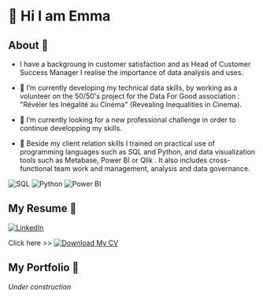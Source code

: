 # 👋  Hi I am Emma 




## About 💬
- I have a backgroung in customer satisfaction and as Head of Customer Success Manager I realise the importance of data analysis and uses. 
- 🌱 I’m currently developing my technical data skills, by working as a volunteer on the 50/50's project for the Data For Good association : "Révéler les Inégalité au Cinéma" (Revealing Inequalities in Cinema).
  
- 🔭 I’m currently looking for a new professional challenge in order to continue developping my skills.
  
- 🎯 Beside my client relation skills I trained on practical use of programming languages such as SQL and Python, and data visualization tools such as Metabase, Power BI or Qlik . It also includes cross-functional team work and management, analysis and data governance.

![SQL](https://img.shields.io/badge/Database-SQL-informational?style=flat&logo=sqlite&color=003B57)
![Python](https://img.shields.io/badge/Code-Python-informational?style=flat&logo=python&color=3776AB)
![Power BI](https://img.shields.io/badge/Business%20Intelligence-Power%20BI-informational?style=flat&logo=powerbi&color=F2C811)

## My Resume 📝
[![LinkedIn](https://img.shields.io/badge/LinkedIn-%230A66C2.svg?style=for-the-badge&logo=linkedin&logoColor=white)](https://www.linkedin.com/in/emma-treu/)

Click here >> [![Download My CV](https://img.shields.io/badge/Download%20My%20CV-blue)](https://github.com/user-attachments/files/19606194/CV.-.Emma.Treu.-.github.pdf)

## My Portfolio 💼
*Under construction*

<!--
**emmatreu/emmatreu** is a ✨ _special_ ✨ repository because its `README.md` (this file) appears on your GitHub profile.

Here are some ideas to get you started:

- 🔭 I’m currently working on ...
- 🌱 I’m currently learning ...
- 👯 I’m looking to collaborate on ...
- 🤔 I’m looking for help with ...
- 💬 Ask me about ...
- 📫 How to reach me: ...
- 😄 Pronouns: ...
- ⚡ Fun fact: ...

 



<!--Welcome to my portfolio! Here you can find my projects and details about my experience.
![Power BI](https://img.shields.io/badge/Business%20Intelligence-Power%20BI-informational?style=flat&logo=powerbi&color=F2C811)
![SQL](https://img.shields.io/badge/Database-SQL-informational?style=flat&logo=sqlite&color=003B57)
<!--![JavaScript](https://img.shields.io/badge/Code-JavaScript-informational?style=flat&logo=javascript&color=F7DF1E)
![Python](https://img.shields.io/badge/Code-Python-informational?style=flat&logo=python&color=3776AB)
<!--![PHP](https://img.shields.io/badge/Code-PHP-informational?style=flat&logo=php&color=777BB4)
<!--![Laravel](https://img.shields.io/badge/Framework-Laravel-informational?style=flat&logo=laravel&color=FF2D20)
<!--![Next.js](https://img.shields.io/badge/Framework-Next.js-informational?style=flat&logo=next.js&color=000000)
<!--![Vercel](https://img.shields.io/badge/Deployment-Vercel-informational?style=flat&logo=vercel&color=000000)
<!-- ![AWS](https://img.shields.io/badge/Cloud-AWS-informational?style=flat&logo=amazon-aws&color=232F3E)



## Download My CV

[![Download My CV](https://img.shields.io/badge/Download%20My%20CV-blue)](https://github.com/user-attachments/files/18209434/CV.2024.pdf)
)
[Click here to download my CV]([CV 2024.pdf](https://github.com/user-attachments/files/18209434/CV.2024.pdf))

[CV Coline Ritz.pdf](https://github.com/user-attachments/files/18207419/CV.Coline.Ritz.pdf)

<img width="1386" alt="Capture d’écran 2024-11-08 à 16 53 40" src="https://github.com/user-attachments/assets/d91d82f9-8bb1-44a8-ab93-dbe43959c731" />


<h2>👨‍💻 Data Analysis Development Projects:</h2>

- <b>Final study cas with databird</b>
  - [Praciting DS & Algos in Python](https://github.com/joshmadakor1/Algorithms-Practice)

<h2>📺 Popular YouTube Videos</h2>

- [How to get into Cybersecurity Starting From Zero](https://www.youtube.com/watch?v=a83ASGn_V_s)

## Mes projets
### Projet 1 : Analyse des ventes d'une entreprise
- **Description** : Analyse des ventes mensuelles pour prévoir les tendances futures.
- **Technologies** : Python, pandas, Matplotlib, scikit-learn, SQL.
- **Lien vers le projet** : [lien vers le projet GitHub](#)

### Projet 2 : Analyse des sentiments sur Twitter
- **Description** : Utilisation du scraping pour analyser les sentiments des utilisateurs sur Twitter autour d'un sujet donné.
- **Technologies** : BeautifulSoup, pandas, scikit-learn, WordCloud.
- **Lien vers le projet** : [lien vers le projet GitHub](#)

### Projet 3 : Prévision des stocks avec des séries temporelles
- **Description** : Application de modèles de séries temporelles pour prévoir les niveaux de stock d'un produit.
- **Technologies** : Python, statsmodels, Matplotlib.
- **Lien vers le projet** : [lien vers le projet GitHub](#)
  
<h2> 🤳 Connect with me:</h2>

[<img align="left" alt="JoshMadakor | YouTube" width="22px" src="https://cdn.jsdelivr.net/npm/simple-icons@v3/icons/youtube.svg" />][youtube]
[<img align="left" alt="JoshMadakor | Twitter" width="22px" src="https://cdn.jsdelivr.net/npm/simple-icons@v3/icons/twitter.svg" />][twitter]
[<img align="left" alt="JoshMadakor | LinkedIn" width="22px" src="https://cdn.jsdelivr.net/npm/simple-icons@v3/icons/linkedin.svg" />][linkedin]
[<img align="left" alt="JoshMadakor | Instagram" width="22px" src="https://cdn.jsdelivr.net/npm/simple-icons@v3/icons/instagram.svg" />][instagram]

[twitter]: https://twitter.com/joshmadakor
[youtube]: https://www.youtube.com/c/joshmadakor
[instagram]: https://www.instagram.com/joshmadakor/
[linkedin]: https://linkedin.com/in/joshmadakor

<!--
**joshmadakor1/joshmadakor1** is a ✨ _special_ ✨ repository because its `README.md` (this file) appears on your GitHub profile.

Here are some ideas to get you started:

- 🔭 I’m currently working on ...
- 🌱 I’m currently learning ...
- 👯 I’m looking to collaborate on ...
- 🤔 I’m looking for help with ...
- 💬 Ask me about ...
- 📫 How to reach me: ...
- 😄 Pronouns: ...
- ⚡ Fun fact: ...


Code to use : 
# Header Examples

# H1 Header
## H2 Header
### H3 Header

---

## Text Formatting

**Bold Text**

*Italic Text*

**_Bold and Italic Text_**

~~Strikethrough~~

---

## Lists

### Unordered List
- Item 1
- Item 2
  - Subitem 2.1
  - Subitem 2.2

### Ordered List
1. First item
2. Second item
   1. Subitem 2.1
   2. Subitem 2.2

---

## Links and Images

### Link
[GitHub](https://github.com)

### Image
![GitHub Logo](https://github.githubassets.com/images/modules/logos_page/GitHub-Mark.png)

-->
